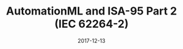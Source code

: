 ---
abstract: ''
authors:
- Bernhard Wally
date: '2017-12-13'
featured: false
links:
- name: Publik
  url: https://publik.tuwien.ac.at/showentry.php?ID=276173&lang=2
publication_types:
- '3'
publishDate: '2017-12-13'
specifics: null
title: AutomationML and ISA-95 Part 2 (IEC 62264-2)
url_pdf: ''
---